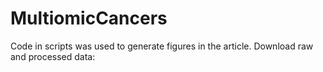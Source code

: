 # MultiomicCancers
Code in scripts was used to generate figures in the article. 
Download raw and processed data: 
